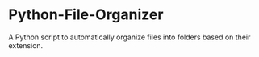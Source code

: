 # Python-File-Organizer
A Python script to automatically organize files into folders based on their extension.
